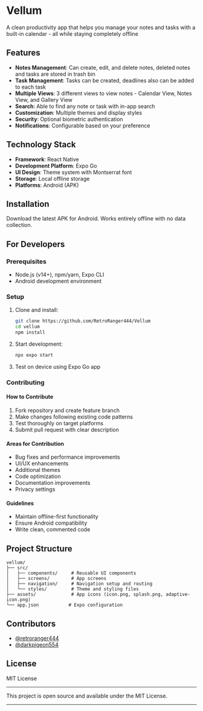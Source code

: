 # Vellum

A clean productivity app that helps you manage your notes and tasks with a built-in calendar - all while staying completely offline

## Features

- **Notes Management**: Can create, edit, and delete notes, deleted notes and tasks are stored in trash bin
- **Task Management**: Tasks can be created, deadlines also can be added to each task
- **Multiple Views**: 3 different views to view notes - Calendar View, Notes View, and Gallery View
- **Search**: Able to find any note or task with in-app search
- **Customization**: Multiple themes and display styles
- **Security**: Optional biometric authentication
- **Notifications**: Configurable based on your preference

## Technology Stack

- **Framework**: React Native
- **Development Platform**: Expo Go
- **UI Design**: Theme system with Montserrat font
- **Storage**: Local offline storage
- **Platforms**: Android (APK)

## Installation

Download the latest APK for Android. Works entirely offline with no data collection.

## For Developers

### Prerequisites

- Node.js (v14+), npm/yarn, Expo CLI
- Android development environment 

### Setup

1. Clone and install:
   ```bash
   git clone https://github.com/RetroRanger444/Vellum
   cd vellum
   npm install
   ```

2. Start development:
   ```bash
   npx expo start
   ```

3. Test on device using Expo Go app

### Contributing

#### How to Contribute

1. Fork repository and create feature branch
2. Make changes following existing code patterns
3. Test thoroughly on target platforms
4. Submit pull request with clear description

#### Areas for Contribution

- Bug fixes and performance improvements
- UI/UX enhancements
- Additional themes
- Code optimization
- Documentation improvements
- Privacy settings

#### Guidelines

- Maintain offline-first functionality
- Ensure Android compatibility
- Write clean, commented code

## Project Structure

```
vellum/
├── src/
│   ├── components/     # Reusable UI components
│   ├── screens/        # App screens 
│   ├── navigation/     # Navigation setup and routing
│   └── styles/         # Theme and styling files
├── assets/             # App icons (icon.png, splash.png, adaptive-icon.png)
└── app.json           # Expo configuration
```

## Contributors

- [@retroranger444](https://github.com/retroranger444)
- [@darkpigeon554](https://github.com/darkpigeon554)

## License

MIT License

---

This project is open source and available under the MIT License.

---
